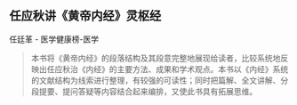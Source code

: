 ## 任应秋讲《黄帝内经》灵枢经

任廷革  -  医学健康榜-医学

> 本书将《黄帝内经》的段落结构及其段意完整地展现给读者，比较系统地反映出任应秋治《内经》的主要方法、成果和学术观点。本书以《内经》系统的文献结构为线索进行整理，有较强的可读性；同时把篇解、全文讲解、分段提要、提问答疑等内容结合起来编排，又使此书具有拓展思维。
